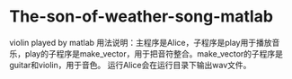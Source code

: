 # The-son-of-weather-song-matlab
violin played by matlab
用法说明：主程序是Alice，子程序是play用于播放音乐，play的子程序是make_vector，用于把音符整合。make_vector的子程序是guitar和violin，用于音色。
运行Alice会在运行目录下输出wav文件。
